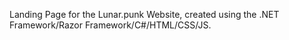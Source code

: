 Landing Page for the Lunar.punk Website, created using the .NET Framework/Razor Framework/C#/HTML/CSS/JS.
